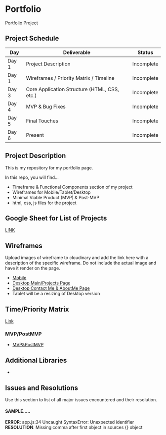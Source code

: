 # Portfolio
Portfolio Project

## Project Schedule

|  Day | Deliverable | Status
|---|---| ---|
|Day 1| Project Description | Incomplete
|Day 1| Wireframes / Priority Matrix / Timeline | Incomplete
|Day 3| Core Application Structure (HTML, CSS, etc.) | Incomplete
|Day 4| MVP & Bug Fixes | Incomplete
|Day 5| Final Touches | Incomplete
|Day 6| Present | Incomplete


## Project Description

This is my repository for my portfolio page.

In this repo, you will find...
- Timeframe & Functional Components section of my project 
- Wireframes for Mobile/Tablet/Desktop
- Minimal Viable Product (MVP) & Post-MVP
- html, css, js files for the project

## Google Sheet for List of Projects

[LINK](https://docs.google.com/spreadsheets/d/1DVsYouq2bljhJaC5GVWesAj1GZoAT1sTI-1inopSn3o/edit#gid=0) 

## Wireframes

Upload images of wireframe to cloudinary and add the link here with a description of the specific wireframe. Do not include the actual image and have it render on the page.  

- [Mobile](https://i.imgur.com/cdef8JY.jpg)
- [Desktop Main/Projects Page](https://i.imgur.com/ELkIWbi.jpg)
- [Desktop Contact Me & AboutMe Page](https://i.imgur.com/dC5EJsj.jpg)
- Tablet will be a resizing of Desktop version

## Time/Priority Matrix 

[Link](https://i.imgur.com/j4R7ui1.png)

### MVP/PostMVP 

- [MVP&PostMVP](https://docs.google.com/spreadsheets/d/1idkC--5e52-cfHt48fEzBxfiWZGT9OK25DsRQnVbUV4/edit?usp=sharing)

## Additional Libraries
 - 

## Issues and Resolutions
 Use this section to list of all major issues encountered and their resolution.

#### SAMPLE.....
**ERROR**: app.js:34 Uncaught SyntaxError: Unexpected identifier                                
**RESOLUTION**: Missing comma after first object in sources {} object




